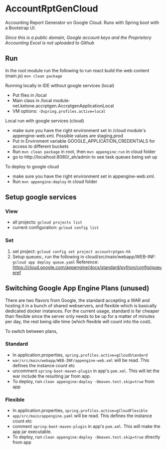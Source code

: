 # AccountRptGenCloud #
Accounting Report Generator on Google Cloud. Runs with Spring boot with a Bootstrap UI.

*Since this is a public domain, Google account keys and the Proprietory Accounting Excel is not uploaded to Github* 

## Run ##
In the root module run the following to run react build the web content (main.js)
`mvn clean package`

Running locally in IDE without google services (local)
* Put files in /local
* Main class in /local module: net.ketone.accrptgen.AccrptgenApplicationLocal 
* VM options: `-Dspring.profiles.active=local`

Local run with google services (cloud)
* make sure you have the right environment set in /cloud module's appengine-web.xml. Possible values are staging,prod
* Put in Enviroment variable GOOGLE_APPLICATION_CREDENTIALS for access to different buckets
* Run `mvn clean package` in root, then `mvn appengine:run` in cloud folder
* go to http://localhost:8080/_ah/admin to see task queues being set up

To deploy to google cloud
* make sure you have the right environment set in appengine-web.xml.
* Run `mvn appengine:deploy` in cloud folder

## Setup google services ## 

### View ###
- all projects: `gcloud projects list`
- current configuration: `gcloud config list`

### Set ###
1. set project: `gcloud config set project accountrptgen-hk`
2. Setup queues:, run the following in cloud/src/main/webapp/WEB-INF: `gcloud app deploy queue.yaml`
Reference:
https://cloud.google.com/appengine/docs/standard/python/config/queueref



## Switching Google App Engine Plans (unused) ##
There are two flavors from Google, the standard accepting a WAR and hosting it in a bunch of shared webservers, and flexible which is basically dedicated docker instances.
For the current usage, standard is far cheaper than flexible since the server only needs to be up for a matter of minutes per day, the rest being idle time (which flexible will count into the cost).

To switch between plans,

### Standard ###
* In application.properties, `spring.profiles.active=gCloudStandard` 
* `war/src/main/webapp/WEB-INF/appengine-web.xml` will be read. This defines the instance count etc
* uncomment `spring-boot-maven-plugin` in app's `pom.xml`. This will let the war include the resulting jar from app.  
* To deploy, run `clean appengine:deploy -Dmaven.test.skip=true` from app

### Flexible ###
* In application.properties, `spring.profiles.active=gCloudFlexible` 
* `app/src/main/appengine.yaml` will be read. This defines the instance count etc
* comment `spring-boot-maven-plugin` in app's `pom.xml`. This will make the app jar executable.  
* To deploy, run `clean appengine:deploy -Dmaven.test.skip=true` directly from app
